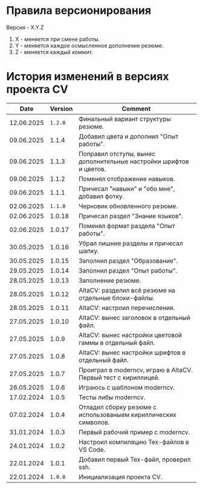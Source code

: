 # Правила версионирования

Версия - X.Y.Z

1. X - меняется при смене работы.
2. Y - меняется каждое осмысленное дополнение резюме.
3. Z - меняется каждый коммит.

# История изменений в версиях проекта CV

| Date       | Version              | Comment
| -----------|----------------------|---------------------------------------------------------
| 12.06.2025 | `1.2.0`              | Финальный вариант структуры резюме.
| 09.06.2025 |  1.1.4               | Добавил цвета и дополнил "Опыт работы".
| 09.06.2025 |  1.1.3               | Поправил отступы, вынес дополнительные настройки шрифтов и цветов.
| 09.06.2025 |  1.1.2               | Поменял отображение навыков.
| 09.06.2025 |  1.1.1               | Причесал "навыки" и "обо мне", добавил фотку.
| 02.06.2025 | `1.1.0`              | Черновик обновленного резюме.
| 02.06.2025 |  1.0.18              | Причесал раздел "Знание языков".
| 02.06.2025 |  1.0.17              | Поменял формат раздела "Опыт работы".
| 30.05.2025 |  1.0.16              | Убрал лишние разделы и причесал шапку.
| 30.05.2025 |  1.0.15              | Заполнил раздел "Образование".
| 29.05.2025 |  1.0.14              | Заполнил раздел "Опыт работы".
| 28.05.2025 |  1.0.13              | Заполнение резюме.
| 28.05.2025 |  1.0.12              | AltaCV: разделил всё резюме на отдельные блоки-файлы.
| 28.05.2025 |  1.0.11              | AltaCV: настроил перечисления.
| 27.05.2025 |  1.0.10              | AltaCV: вынес заголовок в отдельный файл.
| 27.05.2025 |  1.0.9               | AltaCV: вынес настройки цветовой гаммы в отдельный файл.
| 27.05.2025 |  1.0.8               | AltaCV: вынес настройки шрифтов в отдельный файл.
| 27.05.2025 |  1.0.7               | Проиграл в moderncv, играю в AltaCV. Первый тест с кириллицей.
| 26.05.2025 |  1.0.6               | Играюсь с шаблоном moderncv.
| 17.02.2024 |  1.0.5               | Тесты либы moderncv.
| 07.02.2024 |  1.0.4               | Отладил сборку резюме с использованыем кириллических символов.
| 31.01.2024 |  1.0.3               | Первый рабочий пример с moderncv.
| 24.01.2024 |  1.0.2               | Настроил компиляцию Tex-файлов в VS Code.
| 22.01.2024 |  1.0.1               | Добавил первый Tex-файл, проверил ssh.
| 22.01.2024 | `1.0.0`              | Инициализация проекта CV.